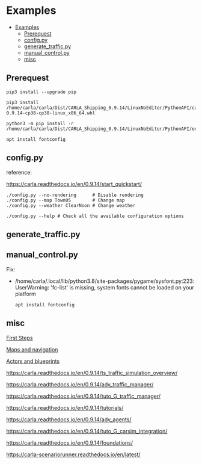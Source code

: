 # Examples

- [Examples](#examples)
  - [Prerequest](#prerequest)
  - [config.py](#configpy)
  - [generate\_traffic.py](#generate_trafficpy)
  - [manual\_control.py](#manual_controlpy)
  - [misc](#misc)

## Prerequest

    pip3 install --upgrade pip

    pip3 install /home/carla/carla/Dist/CARLA_Shipping_0.9.14/LinuxNoEditor/PythonAPI/carla/dist/carla-0.9.14-cp38-cp38-linux_x86_64.whl

    python3 -m pip install -r /home/carla/carla/Dist/CARLA_Shipping_0.9.14/LinuxNoEditor/PythonAPI/examples/requirements.txt
    
    apt install fontconfig

## config.py

reference:

https://carla.readthedocs.io/en/0.9.14/start_quickstart/

    ./config.py --no-rendering      # Disable rendering
    ./config.py --map Town05        # Change map
    ./config.py --weather ClearNoon # Change weather

    ./config.py --help # Check all the available configuration options
  
## generate_traffic.py  

## manual_control.py

Fix:

- /home/carla/.local/lib/python3.8/site-packages/pygame/sysfont.py:223: UserWarning: 'fc-list' is missing, system fonts cannot be loaded on your platform

      apt install fontconfig

## misc

[First Steps](https://carla.readthedocs.io/en/0.9.14/tuto_first_steps/)

[Maps and navigation](https://carla.readthedocs.io/en/0.9.14/core_map/)

[Actors and blueprints](https://carla.readthedocs.io/en/0.9.14/core_actors/)

https://carla.readthedocs.io/en/0.9.14/ts_traffic_simulation_overview/

https://carla.readthedocs.io/en/0.9.14/adv_traffic_manager/

https://carla.readthedocs.io/en/0.9.14/tuto_G_traffic_manager/

https://carla.readthedocs.io/en/0.9.14/tutorials/

https://carla.readthedocs.io/en/0.9.14/adv_agents/

https://carla.readthedocs.io/en/0.9.14/tuto_G_carsim_integration/

https://carla.readthedocs.io/en/0.9.14/foundations/

https://carla-scenariorunner.readthedocs.io/en/latest/

